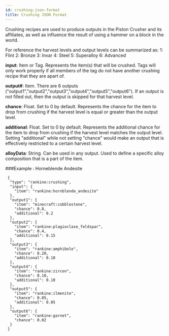 ```yaml
---
id: crushing-json-format
title: Crushing JSON Format
---
```


Crushing recipes are used to produce outputs in the Piston Crusher and its affiliates, as well as influence the result of using a hammer on a block in the world.

For reference the harvest levels and output levels can be summarized as:
1: Flint
2: Bronze
3: Invar
4: Steel
5: Superalloy
6: Advanced

**input**: Item or Tag. Represents the item(s) that will be crushed. Tags will only work properly if all members of the tag do not have another crushing recipe that they are apart of.

**output#**: Item. There are 6 outputs ("output1","output2","output3","output4","output5","output6"). If an output is not filled out, then the output is skipped for that harvest level.

**chance**: Float. Set to 0 by default. Represents the chance for the item to drop from crushing if the harvest level is equal or greater than the output level.

**additional**: Float. Set to 0 by default. Represents the additional chance for the item to drop from crushing if the harvest level matches the output level. Setting "additional" while not setting "chance" would make an output that is effectively restricted to a certain harvest level.

**alloyData**: String. Can be used in any output. Used to define a specific alloy composition that is a part of the item.

###Example : Horneblende Andesite
```
 {
  "type": "rankine:crushing",
  "input": {
    "item": "rankine:hornblende_andesite"
  },
  "output1": {
    "item": "minecraft:cobblestone",
    "chance": 0.8,
    "additional": 0.2
  },
  "output2": {
    "item": "rankine:plagioclase_feldspar",
    "chance": 0.4,
    "additional": 0.15
  },
  "output3": {
    "item": "rankine:amphibole",
    "chance": 0.20,
    "additional": 0.10
  },
  "output4": {
    "item": "rankine:zircon",
    "chance": 0.10,
    "additional": 0.10
  },
  "output5": {
    "item": "rankine:ilmenite",
    "chance": 0.05,
    "additional": 0.05
  },
  "output6": {
    "item": "rankine:garnet",
    "chance": 0.02
  }
 }
```